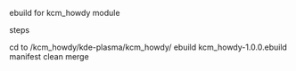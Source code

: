 ebuild for kcm_howdy module 

steps

cd to /kcm_howdy/kde-plasma/kcm_howdy/
ebuild kcm_howdy-1.0.0.ebuild manifest clean merge
